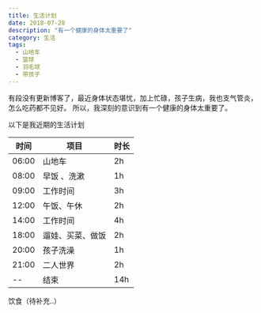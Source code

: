 ```yaml
---
title: 生活计划
date: 2018-07-28
description: "有一个健康的身体太重要了"
category: 生活
tags:
  - 山地车
  - 篮球
  - 羽毛球
  - 带孩子
---
```


有段没有更新博客了，最近身体状态堪忧，加上忙碌，孩子生病，我也支气管炎，怎么吃药都不见好。
所以，我深刻的意识到有一个健康的身体太重要了。

<!--more-->

以下是我近期的生活计划

| 时间  | 项目             | 时长 |
| ----- | ---------------- | ---- |
| 06:00 | 山地车           | 2h   |
| 08:00 | 早饭 、洗漱      | 1h   |
| 09:00 | 工作时间         | 3h   |
| 12:00 | 午饭、午休       | 2h   |
| 14:00 | 工作时间         | 4h   |
| 18:00 | 遛娃、买菜、做饭 | 2h   |
| 20:00 | 孩子洗澡         | 1h   |
| 21:00 | 二人世界         | 2h   |
| --    | 结束             | 14h  |

饮食（待补充..）
